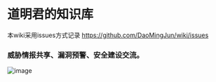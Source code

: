 # 道明君的知识库
本wiki采用issues方式记录
https://github.com/DaoMingJun/wiki/issues

### 威胁情报共享、漏洞预警、安全建设交流。
![image](https://user-images.githubusercontent.com/40303313/47423623-1b7e0c80-d7b8-11e8-8f2a-a7bb3f4ff1ba.png)
